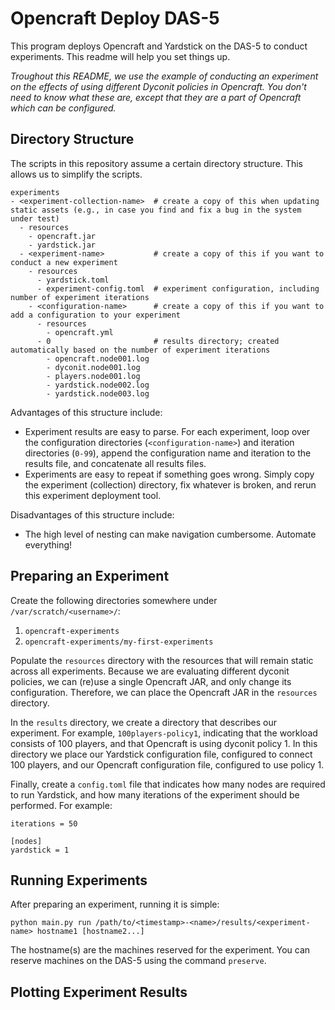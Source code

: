 
# Opencraft Deploy DAS-5

This program deploys Opencraft and Yardstick on the DAS-5 to conduct experiments.
This readme will help you set things up.

_Troughout this README, we use the example of conducting an experiment on the effects of using different
Dyconit policies in Opencraft.
You don't need to know what these are, except that they are a part of Opencraft which can be configured._

## Directory Structure

The scripts in this repository assume a certain directory structure.
This allows us to simplify the scripts.

```
experiments
- <experiment-collection-name>  # create a copy of this when updating static assets (e.g., in case you find and fix a bug in the system under test)
  - resources
    - opencraft.jar
    - yardstick.jar
  - <experiment-name>           # create a copy of this if you want to conduct a new experiment
    - resources
      - yardstick.toml
      - experiment-config.toml  # experiment configuration, including number of experiment iterations
    - <configuration-name>      # create a copy of this if you want to add a configuration to your experiment
      - resources
        - opencraft.yml
      - 0                       # results directory; created automatically based on the number of experiment iterations
        - opencraft.node001.log
        - dyconit.node001.log
        - players.node001.log
        - yardstick.node002.log
        - yardstick.node003.log
```

Advantages of this structure include:

- Experiment results are easy to parse. For each experiment, loop over the configuration
directories (`<configuration-name>`) and iteration directories (`0-99`), append the configuration name and iteration
to the results file, and concatenate all results files.
- Experiments are easy to repeat if something goes wrong. Simply copy the experiment (collection) directory,
fix whatever is broken, and rerun this experiment deployment tool.

Disadvantages of this structure include:

- The high level of nesting can make navigation cumbersome. Automate everything!


## Preparing an Experiment

Create the following directories somewhere under `/var/scratch/<username>/`:

1. `opencraft-experiments`
2. `opencraft-experiments/my-first-experiments`

Populate the `resources` directory with the resources that will remain static across all experiments.
Because we are evaluating different dyconit policies, we can (re)use a single Opencraft JAR, and only change
its configuration. Therefore, we can place the Opencraft JAR in the `resources` directory.

In the `results` directory, we create a directory that describes our experiment.
For example, `100players-policy1`, indicating that the workload consists of 100 players, and that Opencraft is using
dyconit policy 1.
In this directory we place our Yardstick configuration file, configured to connect 100 players,
and our Opencraft configuration file, configured to use policy 1.

Finally, create a `config.toml` file that indicates how many nodes are required to run Yardstick,
and how many iterations of the experiment should be performed. For example:

```
iterations = 50

[nodes]
yardstick = 1
```

## Running Experiments

After preparing an experiment, running it is simple:

```
python main.py run /path/to/<timestamp>-<name>/results/<experiment-name> hostname1 [hostname2...]
```

The hostname(s) are the machines reserved for the experiment.
You can reserve machines on the DAS-5 using the command `preserve`.

## Plotting Experiment Results
